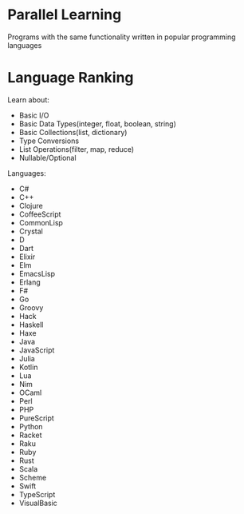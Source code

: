 # Parallel Learning
Programs with the same functionality written in popular programming languages

# Language Ranking


Learn about:
- Basic I/O
- Basic Data Types(integer, float, boolean, string)
- Basic Collections(list, dictionary)
- Type Conversions
- List Operations(filter, map, reduce)
- Nullable/Optional

Languages:
- C#
- C++
- Clojure
- CoffeeScript
- CommonLisp
- Crystal
- D
- Dart
- Elixir
- Elm
- EmacsLisp
- Erlang
- F#
- Go
- Groovy
- Hack
- Haskell
- Haxe
- Java
- JavaScript
- Julia
- Kotlin
- Lua
- Nim
- OCaml
- Perl
- PHP
- PureScript
- Python
- Racket
- Raku
- Ruby
- Rust
- Scala
- Scheme
- Swift
- TypeScript
- VisualBasic
